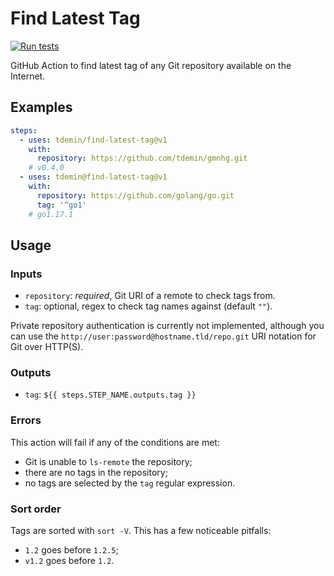 # Find Latest Tag

[![Run tests](https://github.com/tdemin/find-latest-tag/actions/workflows/test.yml/badge.svg)](https://github.com/tdemin/find-latest-tag/actions/workflows/test.yml)

GitHub Action to find latest tag of any Git repository available on the
Internet.

## Examples

```yml
steps:
  - uses: tdemin/find-latest-tag@v1
    with:
      repository: https://github.com/tdemin/gmnhg.git
    # v0.4.0
  - uses: tdemin@find-latest-tag@v1
    with:
      repository: https://github.com/golang/go.git
      tag: '^go1'
    # go1.17.1
```

## Usage

### Inputs

* `repository`: *required*, Git URI of a remote to check tags from.
* `tag`: optional, regex to check tag names against (default `""`).

Private repository authentication is currently not implemented, although you can
use the `http://user:password@hostname.tld/repo.git` URI notation for Git over
HTTP(S).

### Outputs

* `tag`: `${{ steps.STEP_NAME.outputs.tag }}`

### Errors

This action will fail if any of the conditions are met:

* Git is unable to `ls-remote` the repository;
* there are no tags in the repository;
* no tags are selected by the `tag` regular expression.

### Sort order

Tags are sorted with `sort -V`. This has a few noticeable pitfalls:

* `1.2` goes before `1.2.5`;
* `v1.2` goes before `1.2`.
